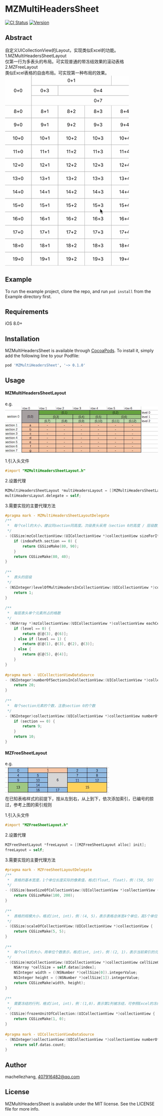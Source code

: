# MZMultiHeadersSheet

[![CI Status](http://img.shields.io/travis/machellezhang/MZMultiHeadersSheet.svg?style=flat)](https://travis-ci.org/machellezhang/MZMultiHeadersSheet)
[![Version](https://img.shields.io/cocoapods/v/MZMultiHeadersSheet.svg?style=flat)](http://cocoapods.org/pods/MZMultiHeadersSheet)

## Abstract

自定义UICollectionView的Layout，实现类似Excel的功能。<br>
1.MZMultiHeadersSheetLayout<br>
仅第一行为多表头的布局。可实现普通的带冻结效果的滚动表格<br>
2.MZFreeLayout<br>
类似Excel表格的自由布局。可实现第一种布局的效果。<br>
![Multi_Headers.gif](/Pictures/multi_header.gif)

## Example

To run the example project, clone the repo, and run `pod install` from the Example directory first.

## Requirements

iOS 8.0+

## Installation

MZMultiHeadersSheet is available through [CocoaPods](http://cocoapods.org). To install
it, simply add the following line to your Podfile:

```ruby
pod 'MZMultiHeadersSheet', '~> 0.1.0'
```

## Usage<br>
#### MZMultiHeadersSheetLayout<br>
e.g.<br>
![demo_sheet.png](/Pictures/demo_sheet.png)

1.引入头文件

```Objective-C
#import "MZMultiHeadersSheetLayout.h"
```

2.设置代理

```Objective-C
MZMultiHeadersSheetLayout *multiHeadersLayout = [[MZMultiHeadersSheetLayout alloc] init];
multiHeadersLayout.delegate = self;
```

3.需要实现的主要代理方法

```Objective-C
#pragma mark - MZMultiHeadersSheetLayoutDelegate
/**
 *  每个cell的大小，建议同section同高度。次级表头采用（section 0的高度 / 层级数），请适当调整
 */
- (CGSize)mzCollectionView:(UICollectionView *)collectionView sizeForItemAtIndexPath:(NSIndexPath *)indexPath {
    if (indexPath.section == 0) {
        return CGSizeMake(80, 90);
    }
    return CGSizeMake(80, 40);
}

/**
 *  表头的层级
 */
- (NSInteger)levelOfMultiHeadersInCollectionView:(UICollectionView *)collectionView {
    return 1;
}

/**
 *  每层表头单个元素所占的格数
 */
- (NSArray *)mzCollectionView:(UICollectionView *)collectionView eachCellWidthOfLevel:(NSInteger)level {
    if (level == 0) {
        return @[@(3), @(6)];
    } else if (level == 1) {
        return @[@(1), @(3), @(2), @(3)];
    } else {
        return @[@(5), @(4)];
    }
}

#pragma mark - UICollectionViewDataSource
- (NSInteger)numberOfSectionsInCollectionView:(UICollectionView *)collectionView {
    return 20;
}

/**
 *  每个section元素的个数，注意section 0的个数
 */
- (NSInteger)collectionView:(UICollectionView *)collectionView numberOfItemsInSection:(NSInteger)section {
    if (section == 0) {
        return 9;
    }
    return 10;
}
```

#### MZFreeSheetLayout<br>
e.g.<br>
![free_layout.png](/Pictures/free_layout.png)<br>
在已知表格样式的前提下，按从左到右，从上到下，依次添加索引，已编号的掠过，参考上图的索引规则<br>

1.引入头文件

```Objective-C
#import "MZFreeSheetLayout.h"
```

2.设置代理

```Objective-C
MZFreeSheetLayout *freeLayout = [[MZFreeSheetLayout alloc] init];
freeLayout = self;
```

3.需要实现的主要代理方法

```Objective-C
#pragma mark - MZFreeSheetLayoutDelegate
/**
 *  表格的基本宽度，1个单位长度实际的像素值，格式(float, float)，例：(50, 50)
 */
- (CGSize)baseSizeOfCollectionView:(UICollectionView *)collectionView {
    return CGSizeMake(100, 200);
}

/**
 *  表格的规模大小，格式(int, int)，例：(4, 5)，表示表格总体宽4个单位，高5个单位
 */
- (CGSize)scaleOfCollectionView:(UICollectionView *)collectionView {
    return CGSizeMake(5, 5);
}

/**
 *  每个cell的大小，用单位个数表示，格式(int, int)，例：(2, 1)，表示当前索引的元素宽2个单位，高1个单位
 */
- (CGSize)mzCollectionView:(UICollectionView *)collectionView cellSizeOfIndex:(NSInteger)index {
    NSArray *cellSize = self.datas[index];
    NSInteger width = ((NSNumber *)cellSize[0]).integerValue;
    NSInteger height = ((NSNumber *)cellSize[1]).integerValue;
    return CGSizeMake(width, height);
}

/**
 *  需要冻结的行列，格式(int, int)，例：(1,0)，表示第1列被冻结，可参照Excel的冻结规则
 */
- (CGSize)frozenUnitOfCollection:(UICollectionView *)collectionView {
    return CGSizeMake(1, 0);
}

#pragma mark - UICollectionViewDataSource
- (NSInteger)collectionView:(UICollectionView *)collectionView numberOfItemsInSection:(NSInteger)section {
    return self.datas.count;
}
```

## Author

machellezhang, 407916482@qq.com

## License

MZMultiHeadersSheet is available under the MIT license. See the LICENSE file for more info.
